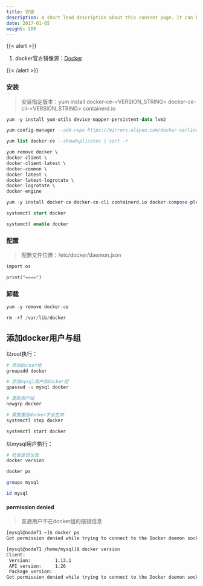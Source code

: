 ```yaml
---
title: 安装
description: A short lead description about this content page. It can be **bold** or _italic_ and can be split over multiple paragraphs.
date: 2017-01-05
weight: 200
---
```


{{< alert >}}

1. docker官方镜像源：[Docker](https://hub.docker.com )


{{< /alert >}}


### 安装
> 安装指定版本：yum install docker-ce-<VERSION_STRING> docker-ce-cli-<VERSION_STRING> containerd.io

```sql
yum -y install yum-utils device-mapper-persistent-data lvm2

yum-config-manager --add-repo https://mirrors.aliyun.com/docker-ce/linux/centos/docker-ce.repo

yum list docker-ce --showduplicates | sort -r

yum remove docker \
docker-client \
docker-client-latest \
docker-common \
docker-latest \
docker-latest-logrotate \
docker-logrotate \
docker-engine

yum -y install docker-ce docker-ce-cli containerd.io docker-compose-plugin

systemctl start docker

systemctl enable docker

```


### 配置

>  配置文件位置：/etc/docker/daemon.json

```sql
import os

print("====")

```


### 卸载

```sql
yum -y remove docker-ce

rm -rf /var/lib/docker

```



## 添加docker用户与组

以root执行：
```bash
# 添加docker组
groupadd docker

# 添加mysql用户到docker组
gpasswd -a mysql docker

# 更新用户组
newgrp docker

# 需要重启docker才会生效
systemctl stop docker

systemctl start docker

```

以mysql用户执行：
```bash
# 检查是否生效
docker version

docker ps

groups mysql

id mysql

```

#### permission denied
> 普通用户不在docker组的报错信息
```bash
[mysql@node71 ~]$ docker ps
Got permission denied while trying to connect to the Docker daemon socket at unix:///var/run/docker.sock: Get http://%2Fvar%2Frun%2Fdocker.sock/v1.26/containers/json: dial unix /var/run/docker.sock: connect: permission denied

[mysql@node71 /home/mysql]$ docker version
Client:
 Version:         1.13.1
 API version:     1.26
 Package version:
Got permission denied while trying to connect to the Docker daemon socket at unix:///var/run/docker.sock: Get http://%2Fvar%2Frun%2Fdocker.sock/v1.26/version: dial unix /var/run/docker.sock: connect: permission denied

```





